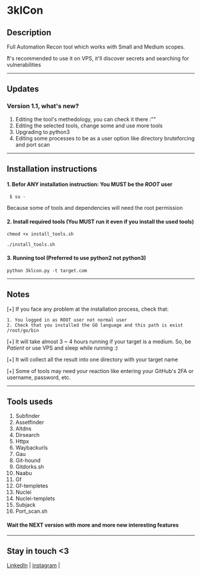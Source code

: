 # 3klCon

## Description
Full Automation Recon tool which works with Small and Medium scopes. 

ّIt's recommended to use it on VPS, it'll discover secrets and searching for vulnerabilities 



----------------------------------------
## Updates 
### Version 1.1, what's new? 
1. Editing the tool's methedology, you can check it there :"" 
2. Editing the selected tools, change some and use more tools 
3. Upgrading to python3 
4. Editing some processes to be as a user option like directory bruteforcing and port scan 

----------------------------------------
## Installation instructions

#### 1. Befor ANY installation instruction: You MUST be the _ROOT_ user
`  $ su - `

Because some of tools and dependencies will need the root permission


#### 2. Install required tools (You MUST run it even if you install the used tools) 

` chmod +x install_tools.sh `

` ./install_tools.sh ` 


#### 3. Running tool (Preferred to use python2 not python3)

` python 3klcon.py -t target.com ` 

----------------------------------------
## Notes
[+] If you face any problem at the installation process, check that: 
    
    1. You logged in as ROOT user not normal user 
    2. Check that you installed the GO language and this path is exist /root/go/bin  
  
[+] It will take almost 3 ~ 4 hours running if your target is a medium. So, be _Patient_ or use VPS and sleep while running :) 

[+] It will collect all the result into one directory with your target name 

[+] Some of tools may need your reaction like entering your GitHub's 2FA or username, password, etc.

----------------------------------------
## Tools useds
1. Subfinder
2. Assetfinder 
3. Altdns
4. Dirsearch
5. Httpx
6. Waybackurls
7. Gau
8. Git-hound
9. Gitdorks.sh
10. Naabu
11. Gf
12. Gf-templetes
13. Nuclei
14. Nuclei-templets
15. Subjack
16. Port_scan.sh


#### Wait the NEXT version with more and more new interesting features 

----------------------------------------
## Stay in touch <3 
[LinkedIn](https://www.linkedin.com/in/bugxploit/) | [instagram](https://instagram.com/bugxploit)  |
